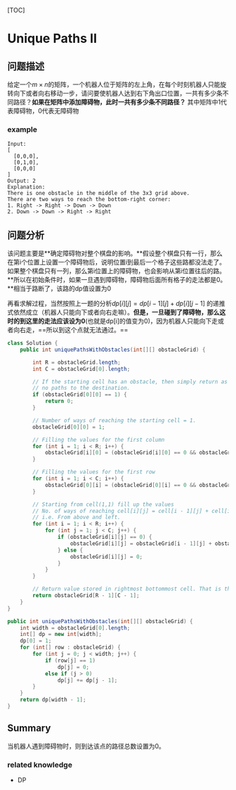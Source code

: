 [TOC]

# Unique Paths II

## 问题描述

给定一个$m \times n$的矩阵，一个机器人位于矩阵的左上角，在每个时刻机器人只能旋转向下或者向右移动一步，请问要使机器人达到右下角出口位置，一共有多少条不同路径？**如果在矩阵中添加障碍物，此时一共有多少条不同路径？** 其中矩阵中1代表障碍物，0代表无障碍物

### example

```
Input:
[
  [0,0,0],
  [0,1,0],
  [0,0,0]
]
Output: 2
Explanation:
There is one obstacle in the middle of the 3x3 grid above.
There are two ways to reach the bottom-right corner:
1. Right -> Right -> Down -> Down
2. Down -> Down -> Right -> Right
```

## 问题分析

该问题主要是**确定障碍物对整个棋盘的影响。**假设整个棋盘只有一行，那么在第i个位置上设置一个障碍物后，说明位置i到最后一个格子这些路都没法走了。如果整个棋盘只有一列，那么第i位置上的障碍物，也会影响从第i位置往后的路。**所以在初始条件时，如果一旦遇到障碍物，障碍物后面所有格子的走法都是0。**相当于路断了，该路的dp值设置为0

再看求解过程，当然按照上一题的分析$dp[i][j] = dp[i-1][j] + dp[i][j-1]$ 的递推式依然成立（机器人只能向下或者向右走嘛）。**但是，一旦碰到了障碍物，那么这时的到这里的走法应该设为0**(也就是dp[i]的值变为0)，因为机器人只能向下走或者向右走，==所以到这个点就无法通过。==

```java
class Solution {
    public int uniquePathsWithObstacles(int[][] obstacleGrid) {

        int R = obstacleGrid.length;
        int C = obstacleGrid[0].length;

        // If the starting cell has an obstacle, then simply return as there would be
        // no paths to the destination.
        if (obstacleGrid[0][0] == 1) {
            return 0;
        }

        // Number of ways of reaching the starting cell = 1.
        obstacleGrid[0][0] = 1;

        // Filling the values for the first column
        for (int i = 1; i < R; i++) {
            obstacleGrid[i][0] = (obstacleGrid[i][0] == 0 && obstacleGrid[i - 1][0] == 1) ? 1 : 0;
        }

        // Filling the values for the first row
        for (int i = 1; i < C; i++) {
            obstacleGrid[0][i] = (obstacleGrid[0][i] == 0 && obstacleGrid[0][i - 1] == 1) ? 1 : 0;
        }

        // Starting from cell(1,1) fill up the values
        // No. of ways of reaching cell[i][j] = cell[i - 1][j] + cell[i][j - 1]
        // i.e. From above and left.
        for (int i = 1; i < R; i++) {
            for (int j = 1; j < C; j++) {
                if (obstacleGrid[i][j] == 0) {
                    obstacleGrid[i][j] = obstacleGrid[i - 1][j] + obstacleGrid[i][j - 1];
                } else {
                    obstacleGrid[i][j] = 0;
                }
            }
        }

        // Return value stored in rightmost bottommost cell. That is the destination.
        return obstacleGrid[R - 1][C - 1];
    }
}
```



```java
public int uniquePathsWithObstacles(int[][] obstacleGrid) {
    int width = obstacleGrid[0].length;
    int[] dp = new int[width];
    dp[0] = 1;
    for (int[] row : obstacleGrid) {
        for (int j = 0; j < width; j++) {
            if (row[j] == 1)
                dp[j] = 0;
            else if (j > 0)
                dp[j] += dp[j - 1];
        }
    }
    return dp[width - 1];
}
```



## Summary

当机器人遇到障碍物时，则到达该点的路径总数设置为0。

### related knowledge

- DP